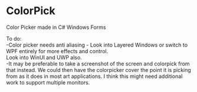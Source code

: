 # ColorPick
Color Picker made in C# Windows Forms
</br>

To do: </br>
-Color picker needs anti aliasing - Look into Layered Windows or switch to WPF entirely for more effects and control. </br>
Look into WinUI and UWP also.</br>
-It may be preferable to take a screenshot of the screen and colorpick from that instead. We could then have the colorpicker cover the point it is picking from as it does in most art applications. I think this might need additional work to support multiple monitors.

